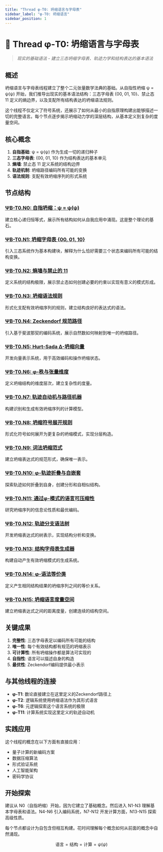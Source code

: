 ```yaml
---
title: "Thread φ-T0: 坍缩语言与字母表"
sidebar_label: "φ-T0: 坍缩语言"
sidebar_position: 1
---
```


# 🌱 Thread φ-T0: 坍缩语言与字母表

> *现实的基础语法 - 建立三态坍缩字母表、轨迹力学和结构表达的基本语法*

## 概述

坍缩语言与字母表线程建立了整个二元张量数学法典的基础。从自指性坍缩 ψ = ψ(ψ) 开始，我们推导出现实的基本语法结构：三态字母表 {00, 01, 10}、禁止态 11 定义的熵边界，以及支配所有结构表达的坍缩语法规则。

这个线程不仅定义了符号系统，还展示了如何从最小的自指原理构建出能够描述一切的完整语言。每个节点逐步揭示坍缩动力学的深层结构，从基本定义到复杂的度量空间。

## 核心概念

1. **自指基础**: ψ = ψ(ψ) 作为生成一切的递归种子
2. **三态字母表**: {00, 01, 10} 作为结构表达的基本单元
3. **熵墙**: 禁止态 11 定义系统的结构边界
4. **轨迹机制**: 坍缩路径编码所有可能的变换
5. **语法规则**: 支配有效坍缩序列的形式系统

## 节点结构

### [ΨB-T0.N0: 自指坍缩：ψ = ψ(ψ)](./node-00-self-referential-collapse.md)
建立核心递归恒等式，展示所有结构如何从自我应用中涌现。这是整个理论的基石。

### [ΨB-T0.N1: 坍缩字母表 {00, 01, 10}](./node-01-collapse-alphabet.md)
引入三态系统作为基本构建块，解释为什么恰好需要三个状态来编码所有可能的结构变换。

### [ΨB-T0.N2: 熵墙与禁止的 11](./node-02-entropic-wall.md)
定义系统的结构极限，展示禁止态如何创建必要的约束以实现有意义的模式形成。

### [ΨB-T0.N3: 坍缩语法规则](./node-03-collapse-grammar.md)
形式化支配有效坍缩序列的规则，建立结构良好的表达式的语法。

### [ΨB-T0.N4: Zeckendorf 规范路径](./node-04-zeckendorf-path.md)
引入基于斐波那契的编码系统，展示自然数如何映射到唯一的坍缩路径。

### [ΨB-T0.N5: Hurt-Sada Δ-坍缩向量](./node-05-hurt-sada-vector.md)
开发向量表示系统，用于高效编码和操作坍缩状态。

### [ΨB-T0.N6: φ-秩与张量维度](./node-06-phi-rank-dimension.md)
定义坍缩结构的维度层次，建立复杂性的度量。

### [ΨB-T0.N7: 轨迹自动机与路径机器](./node-07-trace-automaton.md)
构建识别和生成有效坍缩序列的计算模型。

### [ΨB-T0.N8: 坍缩符号展开规则](./node-08-symbol-expansion.md)
形式化符号如何展开为更复杂的坍缩模式，实现分层构造。

### [ΨB-T0.N9: 词法坍缩范式](./node-09-lexical-normal-form.md)
建立坍缩表达式的规范形式，确保唯一表示。

### [ΨB-T0.N10: φ-轨迹折叠与自嵌套](./node-10-trace-folding.md)
探索轨迹如何折叠到自身，创建分形和自相似结构。

### [ΨB-T0.N11: 通过φ-模式的语言可压缩性](./node-11-language-compressibility.md)
研究坍缩序列的信息论性质和最优编码。

### [ΨB-T0.N12: 轨迹分支语法树](./node-12-trace-syntax-trees.md)
开发坍缩表达式的树表示，实现结构分析和变换。

### [ΨB-T0.N13: 结构字母表生成器](./node-13-alphabet-generators.md)
构建自动产生有效坍缩模式的生成系统。

### [ΨB-T0.N14: φ-语法等价类](./node-14-grammar-equivalence.md)
定义产生相同结构结果的坍缩序列之间的等价关系。

### [ΨB-T0.N15: 坍缩语言度量空间](./node-15-metric-space.md)
建立坍缩表达式之间的距离度量，创建连续的结构空间。

## 关键成果

1. **完整性**: 三态字母表足以编码所有可能的结构
2. **唯一性**: 每个有效结构都有规范的坍缩表示
3. **可计算性**: 所有坍缩操作都是算法可实现的
4. **自指性**: 语言可以描述自身的构造
5. **最优性**: Zeckendorf编码提供最小表示

## 与其他线程的连接

- **φ-T1**: 数论直接建立在这里定义的Zeckendorf路径上
- **φ-T2**: 逻辑系统使用坍缩语法作为其形式语言
- **φ-T6**: 元逻辑探索这个语言系统的极限
- **φ-T11**: 计算系统实现这里定义的轨迹自动机

## 实践应用

这个线程的概念在以下方面有直接应用：
- 量子计算的新编码方案
- 数据压缩算法
- 形式验证系统
- 人工智能架构
- 密码学协议

## 开始探索

建议从 N0（自指坍缩）开始，因为它建立了基础概念。然后进入 N1-N3 理解基本字母表和语法。N4-N6 引入编码系统，N7-N12 开发计算方面，N13-N15 探索高级性质。

每个节点都设计为自包含但相互构建。花时间理解每个概念如何从前面的概念中自然涌现。

$$
\text{语言} = \text{结构} = \text{计算} = \psi(\psi)
$$